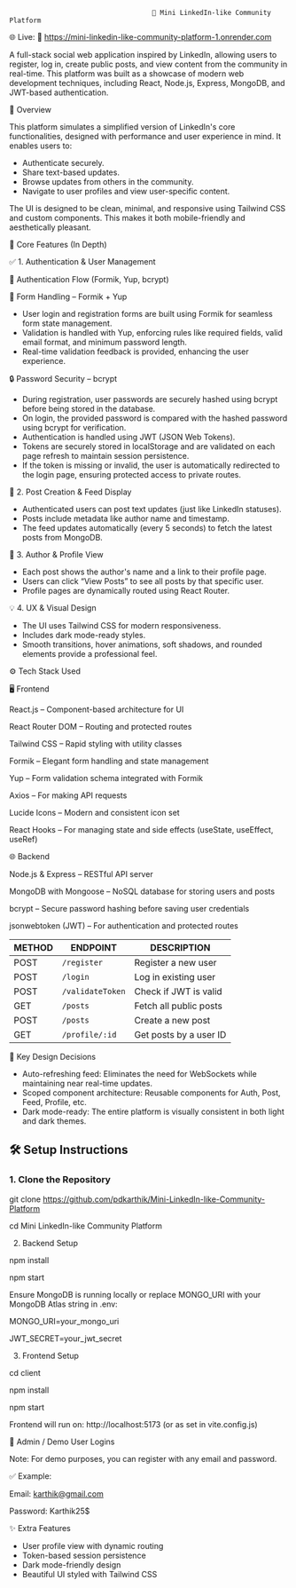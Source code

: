                                         💼 Mini LinkedIn-like Community Platform

🌐 Live: 🔗 https://mini-linkedin-like-community-platform-1.onrender.com

A full-stack social web application inspired by LinkedIn, allowing users to register, log in, create public posts, and view content from the community in real-time. This platform was built as a showcase of modern web development techniques, including React, Node.js, Express, MongoDB, and JWT-based authentication.

🌟 Overview

This platform simulates a simplified version of LinkedIn's core functionalities, designed with performance and user experience in mind. It enables users to:

- Authenticate securely.
- Share text-based updates.
- Browse updates from others in the community.
- Navigate to user profiles and view user-specific content.

The UI is designed to be clean, minimal, and responsive using Tailwind CSS and custom components. This makes it both mobile-friendly and aesthetically pleasant.

🔧 Core Features (In Depth)

✅ 1. Authentication & User Management

🔁 Authentication Flow (Formik, Yup, bcrypt)

🧾 Form Handling – Formik + Yup

- User login and registration forms are built using Formik for seamless form state management.
- Validation is handled with Yup, enforcing rules like required fields, valid email format, and minimum password length.
- Real-time validation feedback is provided, enhancing the user experience.

🔒 Password Security – bcrypt

- During registration, user passwords are securely hashed using bcrypt before being stored in the database.
- On login, the provided password is compared with the hashed password using bcrypt for verification.
- Authentication is handled using JWT (JSON Web Tokens).
- Tokens are securely stored in localStorage and are validated on each page refresh to maintain session persistence.
- If the token is missing or invalid, the user is automatically redirected to the login page, ensuring protected access to private routes.

📝 2. Post Creation & Feed Display
- Authenticated users can post text updates (just like LinkedIn statuses).
- Posts include metadata like author name and timestamp.
- The feed updates automatically (every 5 seconds) to fetch the latest posts from MongoDB.

👤 3. Author & Profile View
- Each post shows the author's name and a link to their profile page.
- Users can click “View Posts” to see all posts by that specific user.
- Profile pages are dynamically routed using React Router.

💡 4. UX & Visual Design
- The UI uses Tailwind CSS for modern responsiveness.
- Includes dark mode-ready styles.
- Smooth transitions, hover animations, soft shadows, and rounded elements provide a professional feel.

⚙️ Tech Stack Used

🖥️ Frontend

React.js – Component-based architecture for UI

React Router DOM – Routing and protected routes

Tailwind CSS – Rapid styling with utility classes

Formik – Elegant form handling and state management

Yup – Form validation schema integrated with Formik

Axios – For making API requests

Lucide Icons – Modern and consistent icon set

React Hooks – For managing state and side effects (useState, useEffect, useRef)


🌐 Backend

Node.js & Express – RESTful API server

MongoDB with Mongoose – NoSQL database for storing users and posts

bcrypt – Secure password hashing before saving user credentials

jsonwebtoken (JWT) – For authentication and protected routes


| METHOD | ENDPOINT         | DESCRIPTION            |
| ------ | ---------------- | ---------------------- |
| POST   | `/register`      | Register a new user    |
| POST   | `/login`         | Log in existing user   |
| POST   | `/validateToken` | Check if JWT is valid  |
| GET    | `/posts`         | Fetch all public posts |
| POST   | `/posts`         | Create a new post      |
| GET    | `/profile/:id`   | Get posts by a user ID |


📌 Key Design Decisions

- Auto-refreshing feed: Eliminates the need for WebSockets while maintaining near real-time updates.
- Scoped component architecture: Reusable components for Auth, Post, Feed, Profile, etc.
- Dark mode-ready: The entire platform is visually consistent in both light and dark themes.


## 🛠️ Setup Instructions

### 1. Clone the Repository

git clone https://github.com/pdkarthik/Mini-LinkedIn-like-Community-Platform

cd Mini LinkedIn-like Community Platform

2. Backend Setup

npm install

npm start

Ensure MongoDB is running locally or replace MONGO_URI with your MongoDB Atlas string in .env:

MONGO_URI=your_mongo_uri

JWT_SECRET=your_jwt_secret

3. Frontend Setup

cd client

npm install

npm start

Frontend will run on: http://localhost:5173 (or as set in vite.config.js)


👤 Admin / Demo User Logins

Note: For demo purposes, you can register with any email and password.

✅ Example:

Email: karthik@gmail.com

Password: Karthik25$

✨ Extra Features
- User profile view with dynamic routing
- Token-based session persistence
- Dark mode-friendly design
- Beautiful UI styled with Tailwind CSS

